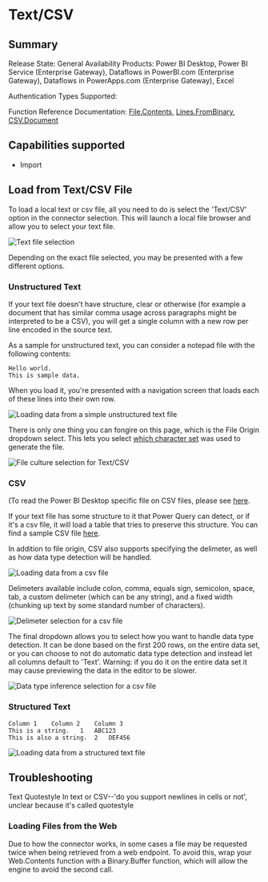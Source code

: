 # Text/CSV

## Summary

Release State: General Availability
Products: Power BI Desktop, Power BI Service (Enterprise Gateway), Dataflows in PowerBI.com (Enterprise Gateway), Dataflows in PowerApps.com (Enterprise Gateway), Excel

Authentication Types Supported:

Function Reference Documentation: [File.Contents](https://docs.microsoft.com/en-us/powerquery-m/file-contents), [Lines.FromBinary](https://docs.microsoft.com/en-us/powerquery-m/lines-frombinary), [CSV.Document](https://docs.microsoft.com/powerquery-m/csv-document)

## Capabilities supported

* Import

## Load from Text/CSV File

To load a local text or csv file, all you need to do is select the 'Text/CSV' option in the connector selection. This will launch a local file browser and allow you to select your text file. 

![Text file selection](../images/textcsvbrowse.png)

Depending on the exact file selected, you may be presented with a few different options.

### Unstructured Text
If your text file doesn't have structure, clear or otherwise (for example a document that has similar comma usage across paragraphs might be interpreted to be a CSV), you will get a single column with a new row per line encoded in the source text.

As a sample for unstructured text, you can consider a notepad file with the following contents:

```
Hello world.
This is sample data.
```

When you load it, you're presented with a navigation screen that loads each of these lines into their own row.

![Loading data from a simple unstructured text file](../images/textrawnavigator.png)

There is only one thing you can fongire on this page, which is the File Origin dropdown select. This lets you select [which character set](https://docs.microsoft.com/windows/win32/intl/code-page-identifiers) was used to generate the file.

![File culture selection for Text/CSV](../images/textfileorigindropdown.png)

### CSV
(To read the Power BI Desktop specific file on CSV files, please see [here](https://docs.microsoft.com/en-us/power-bi/desktop-connect-csv).

If your text file has some structure to it that Power Query can detect, or if it's a csv file, it will load a table that tries to preserve this structure. You can find a sample CSV file [here](https://docs.microsoft.com/power-bi/service-comma-separated-value-files).

In addition to file origin, CSV also supports specifying the delimeter, as well as how data type detection will be handled.

![Loading data from a csv file](../images/csvload.png)

Delimeters available include colon, comma, equals sign, semicolon, space, tab, a custom delimeter (which can be any string), and a fixed width (chunking up text by some standard number of characters).

![Delimeter selection for a csv file](../images/csvdelimeterdropdown.png)

The final dropdown allows you to select how you want to handle data type detection. It can be done based on the first 200 rows, on the entire data set, or you can choose to not do automatic data type detection and instead let all columns default to 'Text'. Warning: if you do it on the entire data set it may cause previewing the data in the editor to be slower.

![Data type inference selection for a csv file](../images/csvdatatypedropdown.png)

### Structured Text

```
Column 1	Column 2	Column 3
This is a string.	1	ABC123
This is also a string.	2	DEF456
```

![Loading data from a structured text file](../images/textcolumnnavigator.png)

## Troubleshooting


Text
Quotestyle
In text or CSV--'do you support newlines in cells or not', unclear because it's called quotestyle

### Loading Files from the Web

Due to how the connector works, in some cases a file may be requested twice when being retrieved from a web endpoint. To avoid this, wrap your Web.Contents function with a Binary.Buffer function, which will allow the engine to avoid the second call.
